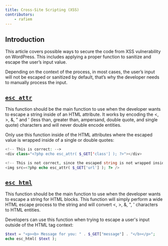 ```yaml
---
title: Cross-Site Scripting (XSS)
contributors:
    - rafiem
---
```


## Introduction

This article covers possible ways to secure the code from XSS vulnerability on WordPress. This includes applying a proper function to sanitize and escape the user’s input value.

Depending on the context of the process, in most cases, the user’s input will not be escaped or sanitized by default, that’s why the developer needs to manually process the input.

## [`esc_attr`](https://developer.wordpress.org/reference/functions/esc_attr/)

This function should be the main function to use when the developer wants to escape a string inside of an HTML attribute. It works by encoding the <, >, &, " and ' (less than, greater than, ampersand, double quote, and single quote) characters and will never double encode entities.

Only use this function inside of the HTML attributes where the escaped value is wrapped inside of a single or double quotes:

```php
<!-- This is correct: -->
<div class="<?php echo esc_attr( $_GET['class'] ); ?>"></div>

<!-- This is not correct, since the escaped string is not wrapped inside of quotes, resulting user can still inject arbitrary JS code via JS event handler: -->
<img src=<?php echo esc_attr( $_GET['url'] ); ?> />

```

## [`esc_html`](https://developer.wordpress.org/reference/functions/esc_html/)

This function should be the main function to use when the developer wants to escape a string for HTML blocks. This function will simply perform a wide HTML escape process to the string and will convert <, >, &, ", ' characters to HTML entities.

Developers can use this function when trying to escape a user's input outside of the HTML tag context:

```php
$text = "<p><b> Message for you: " . $_GET["message"] . "</b></p>";
echo esc_html( $text );
```